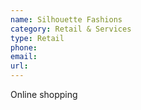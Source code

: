 ```yaml
---
name: Silhouette Fashions
category: Retail & Services
type: Retail
phone: 
email: 
url: 
---
```


Online shopping